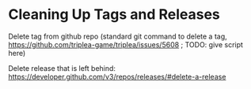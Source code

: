 # Cleaning Up Tags and Releases

Delete tag from github repo (standard git command to delete a tag, https://github.com/triplea-game/triplea/issues/5608  ; TODO: give script here)

Delete release that is left behind: https://developer.github.com/v3/repos/releases/#delete-a-release



